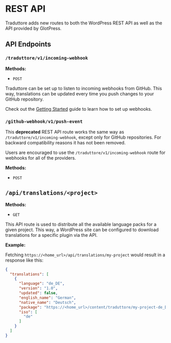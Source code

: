# REST API

Traduttore adds new routes to both the WordPress REST API as well as the API provided by GlotPress.

## API Endpoints

### `/traduttore/v1/incoming-webhook`

**Methods:**

* `POST`

Traduttore can be set up to listen to incoming webhooks from GitHub. This way, translations can be updated every time you push changes to your GitHub repository.

Check out the [Getting Started](installation.md) guide to learn how to set up webhooks.

### `/github-webhook/v1/push-event`

This **deprecated** REST API route works the same way as `/traduttore/v1/incoming-webhook`, except only for GitHub repositories. For backward compatibility reasons it has not been removed.

Users are encouraged to use the `/traduttore/v1/incoming-webhook` route for webhooks for all of the providers.

**Methods:**

* `POST`

## `/api/translations/<project>`

**Methods:**

* `GET`

This API route is used to distribute all the available language packs for a given project. This way, a WordPress site can be configured to download translations for a specific plugin via the API.

**Example:**

Fetching `https://<home_url>/api/translations/my-project` would result in a response like this:

```json
{
  "translations": [
    {
      "language": "de_DE",
      "version": "1.0",
      "updated": false,
      "english_name": "German",
      "native_name": "Deutsch",
      "package": "https://<home_url>/content/traduttore/my-project-de_DE.zip",
      "iso": [
        "de"
      ]
    }
  ]
}
```

